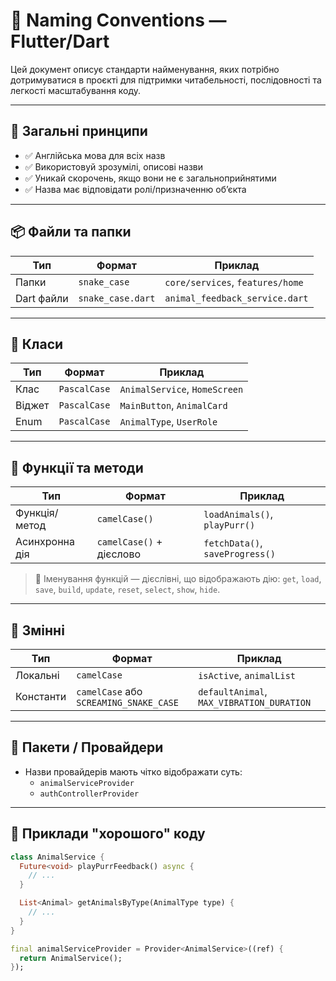 # 📘 Naming Conventions — Flutter/Dart

Цей документ описує стандарти найменування, яких потрібно дотримуватися в проєкті для підтримки читабельності, послідовності та легкості масштабування коду.

---

## 🧱 Загальні принципи

- ✅ Англійська мова для всіх назв
- ✅ Використовуй зрозумілі, описові назви
- ✅ Уникай скорочень, якщо вони не є загальноприйнятими
- ✅ Назва має відповідати ролі/призначенню об’єкта

---

## 📦 Файли та папки

| Тип               | Формат            | Приклад                      |
|------------------|-------------------|------------------------------|
| Папки            | `snake_case`      | `core/services`, `features/home` |
| Dart файли       | `snake_case.dart` | `animal_feedback_service.dart` |

---

## 🔹 Класи

| Тип           | Формат      | Приклад                      |
|----------------|--------------|------------------------------|
| Клас           | `PascalCase` | `AnimalService`, `HomeScreen` |
| Віджет         | `PascalCase` | `MainButton`, `AnimalCard`    |
| Enum           | `PascalCase` | `AnimalType`, `UserRole`      |

---

## 🧩 Функції та методи

| Тип             | Формат         | Приклад                     |
|------------------|----------------|-----------------------------|
| Функція/метод    | `camelCase()`  | `loadAnimals()`, `playPurr()` |
| Асинхронна дія   | `camelCase()` + дієслово | `fetchData()`, `saveProgress()` |

> 🔹 Іменування функцій — дієслівні, що відображають дію: `get`, `load`, `save`, `build`, `update`, `reset`, `select`, `show`, `hide`.

---

## 🧮 Змінні

| Тип         | Формат         | Приклад                  |
|-------------|----------------|--------------------------|
| Локальні    | `camelCase`    | `isActive`, `animalList` |
| Константи   | `camelCase` або `SCREAMING_SNAKE_CASE` | `defaultAnimal`, `MAX_VIBRATION_DURATION` |

---

## 🔁 Пакети / Провайдери

- Назви провайдерів мають чітко відображати суть:
  - `animalServiceProvider`
  - `authControllerProvider`

---

## 📍 Приклади "хорошого" коду

```dart
class AnimalService {
  Future<void> playPurrFeedback() async {
    // ...
  }

  List<Animal> getAnimalsByType(AnimalType type) {
    // ...
  }
}

final animalServiceProvider = Provider<AnimalService>((ref) {
  return AnimalService();
});
